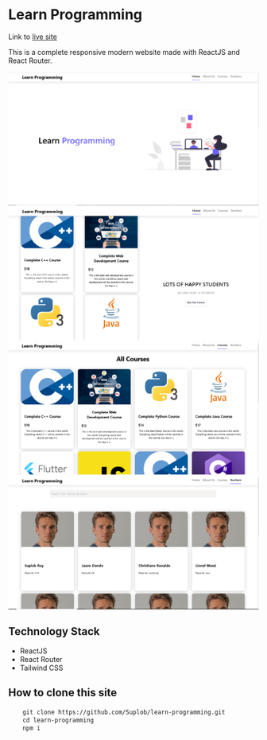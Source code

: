 # Learn Programming

Link to [live site](https://learn-programming-suplob.netlify.app/home)

This is a complete responsive modern website made with ReactJS and React Router.

<img src='screenshots/home.PNG' />

<img src='screenshots/featured-section.PNG' />

<img src='screenshots/all-courses.PNG' />

<img src='screenshots/teachers.PNG' />

## Technology Stack

- ReactJS
- React Router
- Tailwind CSS

## How to clone this site

```
    git clone https://github.com/Suplob/learn-programming.git
    cd learn-programming
    npm i
```
